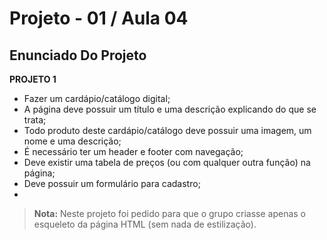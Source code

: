 # Projeto - 01 / Aula 04

## Enunciado Do Projeto

**PROJETO 1**

- Fazer um cardápio/catálogo digital;
- A página deve possuir um título e uma descrição explicando do que se trata;
- Todo produto deste cardápio/catálogo deve possuir uma imagem, um nome e uma descrição;
- É necessário ter um header e footer com navegação;
- Deve existir uma tabela de preços (ou com qualquer outra função) na página;
- Deve possuir um formulário para cadastro;
- 

> **Nota:** Neste projeto foi pedido para que o grupo criasse apenas o esqueleto da página HTML (sem nada de estilização).
